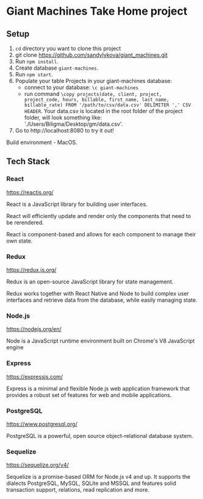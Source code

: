 # Giant Machines Take Home project

## Setup

1. `cd` directory you want to clone this project
2. git clone https://github.com/sandylykova/giant_machines.git
3. Run `npm install`.
4. Create database `giant-machines`.
5. Run `npm start`.
6. Populate your table Projects in your giant-machines database:
   - connect to your database: `\c giant-machines`
   - run command `\copy projects(date, client, project, project_code, hours, billable, first_name, last_name, billable_rate) FROM '/path/to/csv/data.csv' DELIMITER ',' CSV HEADER`. Your data.csv is located in the root folder of the project folder, will look something like: './Users/Biligma/Desktop/gm/data.csv'.
5. Go to http://localhost:8080 to try it out!

Build environment - MacOS.

## Tech Stack

### React
https://reactjs.org/

React is a JavaScript library for building user interfaces.

React will efficiently update and render only the components that need to be rerendered.

React is component-based and allows for each component to manage their own state.

### Redux
https://redux.js.org/

Redux is an open-source JavaScript library for state management.

Redux works together with React Native and Node to build complex user interfaces and retrieve data from the database, while easily managing state.

### Node.js
https://nodejs.org/en/

Node is a JavaScript runtime environment built on Chrome's V8 JavaScript engine

### Express
https://expressjs.com/

Express is a minimal and flexible Node.js web application framework that provides a robust set of features for web and mobile applications.

### PostgreSQL

https://www.postgresql.org/

PostgreSQL is a powerful, open source object-relational database system.

### Sequelize

https://sequelize.org/v4/

Sequelize is a promise-based ORM for Node.js v4 and up. It supports the dialects PostgreSQL, MySQL, SQLite and MSSQL and features solid transaction support, relations, read replication and more.
